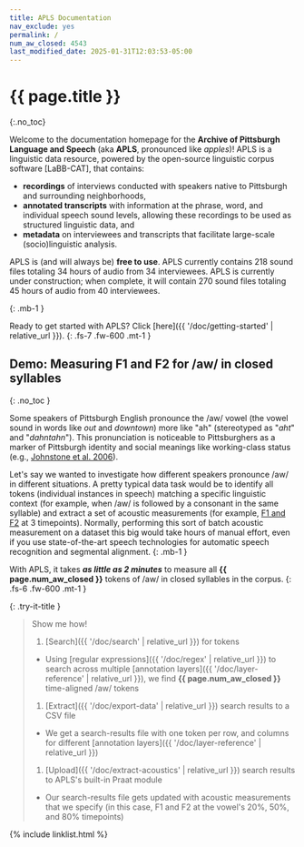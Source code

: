 ```yaml
---
title: APLS Documentation
nav_exclude: yes
permalink: /
num_aw_closed: 4543
last_modified_date: 2025-01-31T12:03:53-05:00
---
```


# {{ page.title }}
{:.no_toc}

Welcome to the documentation homepage for the **Archive of Pittsburgh Language and Speech** (aka **APLS**, pronounced like _apples_)!
APLS is a linguistic data resource, powered by the open-source linguistic corpus software [LaBB-CAT], that contains:
- **recordings** of interviews conducted with speakers native to Pittsburgh and surrounding neighborhoods,
- **annotated transcripts** with information at the phrase, word, and individual speech sound levels, allowing these recordings to be used as structured linguistic data, and
- **metadata** on interviewees and transcripts that facilitate large-scale (socio)linguistic analysis.

APLS is (and will always be) **free to use**.
APLS currently contains 218 sound files totaling 34 hours of audio from 34 interviewees.
APLS is currently under construction; when complete, it will contain 270 sound files totaling 45 hours of audio from 40 interviewees.
<!-- In total, APLS contains 270 sound files totaling 45 hours of audio from 40 speakers. -->
{: .mb-1 }

Ready to get started with APLS? Click [here]({{ '/doc/getting-started' | relative_url }}).
{: .fs-7 .fw-600 .mt-1 }

## Demo: Measuring F1 and F2 for /aw/ in closed syllables
{: .no_toc }

<!-- Each step is illustrated with a screen-cap GIF: back-to-back portions of a single continuous screen-cap. Login test-student, clear Downloads folder for screen-cap, regular-size screen.
- GIF 1: search for orthography ``, segment `6` _from IPA picker_, syllables `.*6[pbtdkgfvTDszSZhJ_mnNlrwjFHP]`, and the results page that pops up
  - As of version 0.2.1, this yields 4543 results
- GIF 2: click CSV Export, open csv file in Excel, switch back to APLS
- GIF 3: click upload > process with praat, upload file, specify sample points 0.2 0.5 0.8, process, open csv file in Excel
  - Add a timer to the bottom-left, then speed up the video during processing "downtime"
-->

Some speakers of Pittsburgh English pronounce the /aw/ vowel (the vowel sound in words like _out_ and _downtown_) more like "ah" (stereotyped as "_aht_" and "_dahntahn_").
This pronunciation is noticeable to Pittsburghers as a marker of Pittsburgh identity and social meanings like working-class status (e.g., [Johnstone et al. 2006](https://doi.org/10.1177/0075424206290692)).

Let's say we wanted to investigate how different speakers pronounce /aw/ in different situations.
A pretty typical data task would be to identify all tokens (individual instances in speech) matching a specific linguistic context (for example, when /aw/ is followed by a consonant in the same syllable) and extract a set of acoustic measurements (for example, [F1 and F2](https://corpus.eduhk.hk/english_pronunciation/index.php/2-2-formants-of-vowels/) at 3 timepoints).
Normally, performing this sort of batch acoustic measurement on a dataset this big would take hours of manual effort, even if you use state-of-the-art speech technologies for automatic speech recognition and segmental alignment.
{: .mb-1 }

With APLS, it takes **_as little as 2 minutes_** to measure all **{{ page.num_aw_closed }}** tokens of /aw/ in closed syllables in the corpus.
{: .fs-6 .fw-600 .mt-1 }


{: .try-it-title }
> Show me how!
>
> 1. [Search]({{ '/doc/search' | relative_url }}) for tokens
>   - Using [regular expressions]({{ '/doc/regex' | relative_url }}) to search across multiple [annotation layers]({{ '/doc/layer-reference' | relative_url }}), we find **{{ page.num_aw_closed }}** time-aligned /aw/ tokens
>     <!-- GIF 1 -->
>     
> 1. [Extract]({{ '/doc/export-data' | relative_url }}) search results to a CSV file
>   - We get a search-results file with one token per row, and columns for different [annotation layers]({{ '/doc/layer-reference' | relative_url }})
>     <!-- GIF 2 -->
>     
> 1. [Upload]({{ '/doc/extract-acoustics' | relative_url }}) search results to APLS's built-in Praat module
>   - Our search-results file gets updated with acoustic measurements that we specify (in this case, F1 and F2 at the vowel's 20%, 50%, and 80% timepoints)
>     <!-- GIF 3 -->


{% include linklist.html %}
